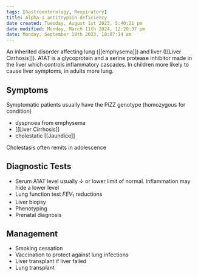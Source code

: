 ```yaml
---
tags: [Gastroenterology, Respiratory]
title: Alpha-1 antitrypsin deficiency
date created: Tuesday, August 1st 2023, 5:40:21 pm
date modified: Monday, March 11th 2024, 12:20:37 pm
date: Monday, September 18th 2023, 10:07:14 am
---
```


An inherited disorder affecting lung ([[emphysema]]) and liver ([[Liver Cirrhosis]]). A1AT is a glycoprotein and a serine protease inhibitor made in the liver which controls inflammatory cascades. In children more likely to cause liver symptoms, in adults more lung.

## Symptoms

Symptomatic patients usually have the PiZZ genotype (homozygous for condition)

- dyspnoea from emphysema
- [[Liver Cirrhosis]]
- cholestatic [[Jaundice]]

Cholestasis often remits in adolescence

## Diagnostic Tests

- Serum A1AT level usually $\downarrow$ or lower limit of normal. Inflammation may hide a lower level
- Lung function test $FEV_1$ reductions
- Liver biopsy
- Phenotyping
- Prenatal diagnosis

## Management

- Smoking cessation
- Vaccination to protect against lung infections
- Liver transplant if liver failed
- Lung transplant
